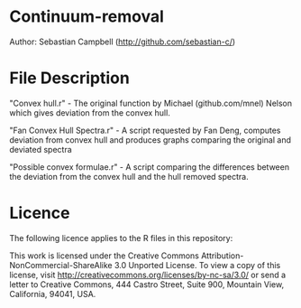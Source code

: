 Continuum-removal
=================
Author: Sebastian Campbell (http://github.com/sebastian-c/)

File Description
================
"Convex hull.r" - The original function by Michael (github.com/mnel) Nelson which gives deviation from the convex hull.

"Fan Convex Hull Spectra.r" - A script requested by Fan Deng, computes deviation from convex hull and produces graphs comparing the original and deviated spectra

"Possible convex formulae.r" - A script comparing the differences between the deviation from the convex hull and the hull removed spectra.

Licence
=======
The following licence applies to the R files in this repository:

This work is licensed under the Creative Commons Attribution-NonCommercial-ShareAlike 3.0 Unported License. To view a copy of this license, visit http://creativecommons.org/licenses/by-nc-sa/3.0/ or send a letter to Creative Commons, 444 Castro Street, Suite 900, Mountain View, California, 94041, USA.